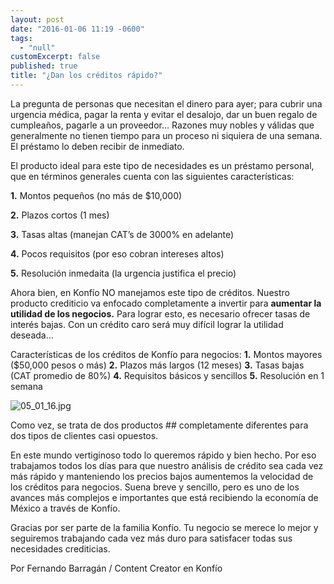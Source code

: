 ```yaml
---
layout: post
date: "2016-01-06 11:19 -0600"
tags: 
  - "null"
customExcerpt: false
published: true
title: "¿Dan los créditos rápido?"
---
```




La pregunta de personas que necesitan el dinero para ayer; para cubrir una urgencia médica, pagar la renta y evitar el desalojo, dar un buen regalo de cumpleaños, pagarle a un proveedor… Razones muy nobles y válidas que generalmente no tienen tiempo para un proceso ni siquiera de una semana. El préstamo lo deben recibir de inmediato.

El producto ideal para este tipo de necesidades es un préstamo personal, que en términos generales cuenta con las siguientes características:

**1.** Montos pequeños (no más de $10,000)

**2.** Plazos cortos (1 mes)

**3.** Tasas altas (manejan CAT’s de 3000% en adelante)

**4.** Pocos requisitos (por eso cobran intereses altos)

**5.** Resolución inmedaita (la urgencia justifica el precio)

Ahora bien, en Konfío NO manejamos este tipo de créditos. Nuestro producto crediticio va enfocado completamente a invertir para **aumentar la utilidad de los negocios.** Para lograr esto, es necesario ofrecer tasas de interés bajas. Con un crédito caro será muy difícil lograr la utilidad deseada…

Características de los créditos de Konfío para negocios:
**1.** Montos mayores ($50,000 pesos o más)
**2.** Plazos más largos (12 meses)
**3.** Tasas bajas (CAT promedio de 80%)
**4.** Requisitos básicos y sencillos
**5.** Resolución en 1 semana

![05_01_16.jpg]({{site.baseurl}}/img/05_01_16.jpg)

Como vez, se trata de dos productos ## completamente diferentes para dos tipos de clientes casi opuestos.

En este mundo vertiginoso todo lo queremos rápido y bien hecho. Por eso trabajamos todos los días para que nuestro análisis de crédito sea cada vez más rápido y manteniendo los precios bajos aumentemos la velocidad de los créditos para negocios. Suena breve y sencillo, pero es uno de los avances más complejos e importantes que está recibiendo la economía de México a través de Konfío. 

Gracias por ser parte de la familia Konfío. Tu negocio se merece lo mejor y seguiremos trabajando cada vez más duro para satisfacer todas sus necesidades crediticias.

Por Fernando Barragán / Content Creator en Konfío
